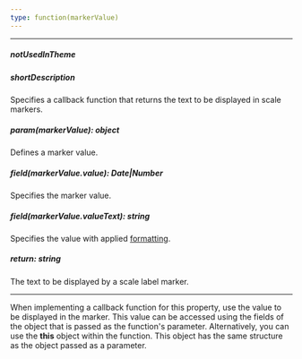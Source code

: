 ```yaml
---
type: function(markerValue)
---
```

---
##### notUsedInTheme

##### shortDescription
Specifies a callback function that returns the text to be displayed in scale markers.

##### param(markerValue): object
Defines a marker value.

##### field(markerValue.value): Date|Number
Specifies the marker value.

##### field(markerValue.valueText): string
Specifies the value with applied <a href="/Documentation/16_1/ApiReference/Data_Visualization_Widgets/dxRangeSelector/Configuration/scale/marker/label/#format">formatting</a>.

##### return: string
The text to be displayed by a scale label marker.

---
When implementing a callback function for this property, use the value to be displayed in the marker. This value can be accessed using the fields of the object that is passed as the function's parameter. Alternatively, you can use the **this** object within the function. This object has the same structure as the object passed as a parameter.